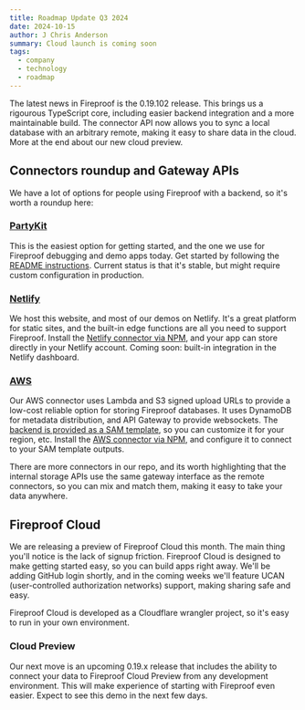 ```yaml
---
title: Roadmap Update Q3 2024
date: 2024-10-15
author: J Chris Anderson
summary: Cloud launch is coming soon
tags:
  - company
  - technology
  - roadmap
---
```


The latest news in Fireproof is the 0.19.102 release. This brings us a rigourous TypeScript core, including easier backend integration and a more maintainable build. The connector API now allows you to sync a local database with an arbitrary remote, making it easy to share data in the cloud. More at the end about our new cloud preview.

## Connectors roundup and Gateway APIs

We have a lot of options for people using Fireproof with a backend, so it's worth a roundup here:

### [PartyKit](https://www.partykit.io)

This is the easiest option for getting started, and the one we use for Fireproof debugging and demo apps today. Get started by following the [README instructions](https://www.npmjs.com/package/@fireproof/partykit). Current status is that it's stable, but might require custom configuration in production.

### [Netlify](https://www.netlify.com)

We host this website, and most of our demos on Netlify. It's a great platform for static sites, and the built-in edge functions are all you need to support Fireproof. Install the [Netlify connector via NPM](https://www.npmjs.com/package/@fireproof/netlify), and your app can store directly in your Netlify account. Coming soon: built-in integration in the Netlify dashboard.

### [AWS](https://aws.amazon.com/)

Our AWS connector uses Lambda and S3 signed upload URLs to provide a low-cost reliable option for storing Fireproof databases. It uses DynamoDB for metadata distribution, and API Gateway to provide websockets. The [backend is provided as a SAM template](https://github.com/fireproof-storage/valid-cid-s3-bucket/tree/master), so you can customize it for your region, etc. Install the [AWS connector via NPM](https://www.npmjs.com/package/@fireproof/aws), and configure it to connect to your SAM template outputs.

There are more connectors in our repo, and its worth highlighting that the internal storage APIs use the same gateway interface as the remote connectors, so you can mix and match them, making it easy to take your data anywhere.

## Fireproof Cloud

We are releasing a preview of Fireproof Cloud this month. The main thing you'll notice is the lack of signup friction. Fireproof Cloud is designed to make getting started easy, so you can build apps right away. We'll be adding GitHub login shortly, and in the coming weeks we'll feature UCAN (user-controlled authorization networks) support, making sharing safe and easy.

Fireproof Cloud is developed as a Cloudflare wrangler project, so it's easy to run in your own environment.

### Cloud Preview

Our next move is an upcoming 0.19.x release that includes the ability to connect your data to Fireproof Cloud Preview from any development environment.  This will make experience of starting with Fireproof even easier. Expect to see this demo in the next few days.
